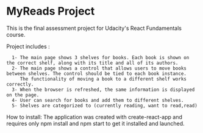 # MyReads Project

This is the  final assessment project for Udacity's React Fundamentals course. 

Project includes : 

      1- The main page shows 3 shelves for books. Each book is shown on the correct shelf, along with its title and all of its authors.
      2- The main page shows a control that allows users to move books between shelves. The control should be tied to each book instance. 
         The functionality of moving a book to a different shelf works correctly.
      3- When the browser is refreshed, the same information is displayed on the page.
      4- User can search for books and add them to different shelves.
      5- Shelves are categorized to (currently reading, want to read,read)

   
How to install:
   The application was created with create-react-app and requires only npm install and npm start to get it installed and launched.
